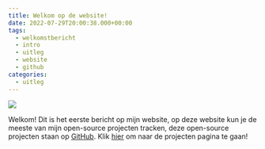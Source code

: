 ```yaml
---
title: Welkom op de website!
date: 2022-07-29T20:00:38.000+00:00
tags:
  - welkomstbericht
  - intro
  - uitleg
  - website
  - github
categories:
  - uitleg
---
```


![](/uploads/joostdevelopmentlogo.png)

Welkom!
Dit is het eerste bericht op mijn website, op deze website kun je de meeste van mijn open-source projecten tracken, deze open-source projecten staan op [GitHub](https://github.com/koningcool "GitHub").
Klik [hier](/nl/projects "projects") om naar de projecten pagina te gaan!